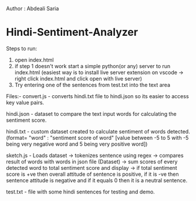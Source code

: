 Author : Abdeali Saria
# Hindi-Sentiment-Analyzer

Steps to run: 
  1. open index.html
  2. if step 1 doesn't work start a simple python(or any) server to run index.html (easiest way is to install live server extension on vscode -> right click index.html and click open with live server)
  3. Try entering one of the sentences from test.txt into the text area
 
Files:-
  convert.js - converts hindi.txt file to hindi.json so its easier to access key value pairs.
  
  hindi.json - dataset to compare the text input words for calculating the sentiment score.
  
  hindi.txt - custom dataset created to calculate sentiment of words detected. (format= "word" : "sentiment score of word" [value              between -5 to 5 with -5 being very negative word and 5 being very positive word])
  
  sketch.js - Loads dataset -> tokenizes sentence using regex -> compares result of words with words in json file (Dataset) -> sum scores of every detected word to total sentiment score and display -> if total sentiment score is +ve then overall attitude of sentence is positive, if it is -ve then sentence attitude is negative and if it equals 0 then it is a neutral sentence.
  
  test.txt - file with some hindi sentences for testing and demo.
